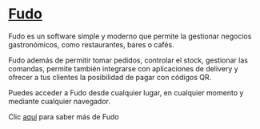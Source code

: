 # [Fudo](https://fu.do/)

Fudo es un software simple y moderno que permite la gestionar negocios gastronómicos, como restaurantes, bares o cafés.

Fudo además de permitir tomar pedidos, controlar el stock, gestionar las comandas, permite también integrarse con aplicaciones de delivery y ofrecer a tus clientes la posibilidad de pagar con códigos QR.

Puedes acceder a Fudo desde cualquier lugar, en cualquier momento y mediante cualquier navegador.

Clic [aquí](https://fu.do/es-ar/) para saber más de Fudo